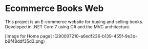# Ecommerce Books Web
This project is an E-commerce website for buying and selling books. Developed in .NET Core 7 using C# and the MVC architecture.

[image for Home page] :(290007210-a6edf236-b139-455f-9e3b-b9f48ddf35d3.png)
